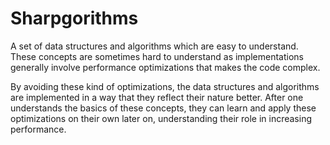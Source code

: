# Sharpgorithms

A set of data structures and algorithms which are easy to understand. These concepts are sometimes hard to understand as implementations generally involve performance optimizations that makes the code complex.

By avoiding these kind of optimizations, the data structures and algorithms are implemented in a way that they reflect their nature better. After one understands the basics of these concepts, they can learn and apply these optimizations on their own later on, understanding their role in increasing performance.
